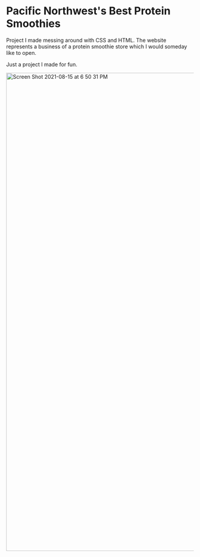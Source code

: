 # Pacific Northwest's Best Protein Smoothies
Project I made messing around with CSS and HTML. The website represents a business of a protein smoothie store which I would someday like to open.

Just a project I made for fun.

<img width="1283" alt="Screen Shot 2021-08-15 at 6 50 31 PM" src="https://user-images.githubusercontent.com/74996590/129501206-40a7447d-3201-4b54-b9b8-1f0d754bc873.png">
